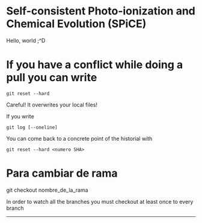 # Self-consistent Photo-ionization and Chemical Evolution (SPiCE)

Hello, world ;^D

# If you have a conflict while doing a pull you can write

`git reset --hard`

Careful! It overwrites your local files!

If you write

`git log [--oneline]`

 You can come back to a concrete point of the historial with

`git reset --hard <numero SHA>`

# Para cambiar de rama 

git checkout nombre_de_la_rama

In order to watch all the branches you must checkout at least once to every branch

---

